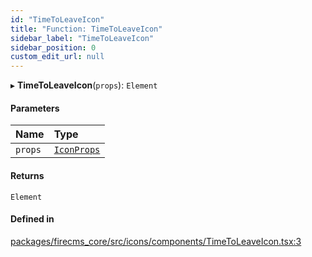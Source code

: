 ```yaml
---
id: "TimeToLeaveIcon"
title: "Function: TimeToLeaveIcon"
sidebar_label: "TimeToLeaveIcon"
sidebar_position: 0
custom_edit_url: null
---
```


▸ **TimeToLeaveIcon**(`props`): `Element`

#### Parameters

| Name | Type |
| :------ | :------ |
| `props` | [`IconProps`](../types/IconProps.md) |

#### Returns

`Element`

#### Defined in

[packages/firecms_core/src/icons/components/TimeToLeaveIcon.tsx:3](https://github.com/FireCMSco/firecms/blob/d45f3739/packages/firecms_core/src/icons/components/TimeToLeaveIcon.tsx#L3)
